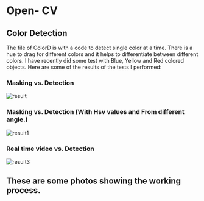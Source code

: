 # Open- CV
## Color Detection

The file of ColorD is with a code to detect single color at a time.
There is a hue to drag for different colors and it helps to differentiate between different colors.
I have recently did some test with Blue, Yellow and Red colored objects.
Here are some of the results of the tests I performed:

### Masking vs. Detection

![result](https://user-images.githubusercontent.com/65931309/94983421-69821a00-0562-11eb-8893-dab2eb4a9d3d.png)


### Masking vs. Detection (With Hsv values and From different angle.)


![result1](https://user-images.githubusercontent.com/65931309/94983685-d8f90900-0564-11eb-93ed-8a9e92c77cad.png)


### Real time video vs. Detection
![result3](https://user-images.githubusercontent.com/65931309/94983702-08a81100-0565-11eb-9c7d-ebe751997784.png)


## These are some photos showing the working process.
